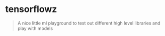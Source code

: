 # tensorflowz
> A nice little ml playground to test out different high level libraries and play with models
 
